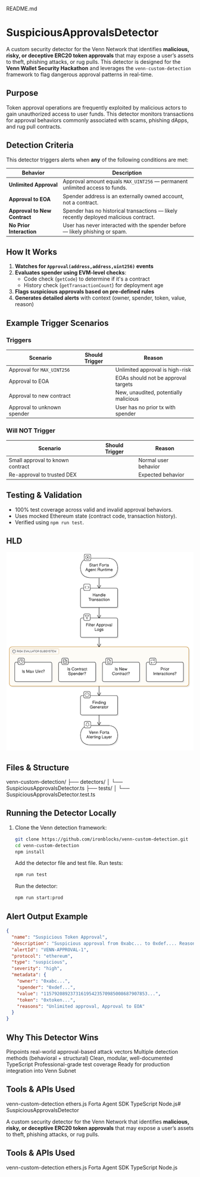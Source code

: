 README.md
# SuspiciousApprovalsDetector 
A custom security detector for the Venn Network that identifies **malicious, risky, or deceptive ERC20 token approvals** that may expose a user’s assets to theft, phishing attacks, or rug pulls. 
This detector is designed for the **Venn Wallet Security Hackathon** and leverages the `venn-custom-detection` framework to flag dangerous approval patterns in real-time.

## Purpose
Token approval operations are frequently exploited by malicious actors to gain unauthorized access to user funds. This detector monitors transactions for approval behaviors commonly associated with scams, phishing dApps, and rug pull contracts.

## Detection Criteria
This detector triggers alerts when **any** of the following conditions are met:

| Behavior | Description |
|----------|-------------|
| **Unlimited Approval** | Approval amount equals `MAX_UINT256` — permanent unlimited access to funds. |
| **Approval to EOA** | Spender address is an externally owned account, not a contract. |
| **Approval to New Contract** | Spender has no historical transactions — likely recently deployed malicious contract. |
| **No Prior Interaction** | User has never interacted with the spender before — likely phishing or spam.

## How It Works
1. **Watches for `Approval(address,address,uint256)` events**
2. **Evaluates spender using EVM-level checks**: 
   - Code check (`getCode`) to determine if it's a contract
   - History check (`getTransactionCount`) for deployment age
3. **Flags suspicious approvals based on pre-defined rules**
4. **Generates detailed alerts** with context (owner, spender, token, value, reason)

## Example Trigger Scenarios
### Triggers
| Scenario | Should Trigger | Reason |
|---------|----------------|--------|
| Approval for `MAX_UINT256` | | Unlimited approval is high-risk |
| Approval to EOA | | EOAs should not be approval targets |
| Approval to new contract | | New, unaudited, potentially malicious |
| Approval to unknown spender | | User has no prior tx with spender |

### Will NOT Trigger
| Scenario | Should Trigger | Reason |
|---------|----------------|--------|
| Small approval to known contract | | Normal user behavior |
| Re-approval to trusted DEX | | Expected behavior |

## Testing & Validation
- 100% test coverage across valid and invalid approval behaviors.
- Uses mocked Ethereum state (contract code, transaction history).
- Verified using `npm run test`.
## HLD
![Alt text](https://github.com/GarbhitSh/SuspiciousApprovalsDetector/blob/main/MMD.png)
## Files & Structure
venn-custom-detection/
├── detectors/
│ └── SuspiciousApprovalsDetector.ts
├── tests/
│ └── SuspiciousApprovalsDetector.test.ts

## Running the Detector Locally
1. Clone the Venn detection framework:
   ```bash
   git clone https://github.com/ironblocks/venn-custom-detection.git
   cd venn-custom-detection
   npm install
   ```
   Add the detector file and test file.
   Run tests:
   ```bash
   npm run test
   ```
   Run the detector:
   ```bash
   npm run start:prod
   ```

## Alert Output Example
```json
{
  "name": "Suspicious Token Approval",
  "description": "Suspicious approval from 0xabc... to 0xdef.... Reasons: Approval to EOA; Unlimited approval",
  "alertId": "VENN-APPROVAL-1",
  "protocol": "ethereum",
  "type": "suspicious",
  "severity": "high",
  "metadata": {
    "owner": "0xabc...",
    "spender": "0xdef...",
    "value": "115792089237316195423570985008687907853...",
    "token": "0xtoken...",
    "reasons": "Unlimited approval, Approval to EOA"
  }
}
```

## Why This Detector Wins
 Pinpoints real-world approval-based attack vectors
 Multiple detection methods (behavioral + structural)
 Clean, modular, well-documented TypeScript
 Professional-grade test coverage
 Ready for production integration into Venn Subnet

## Tools & APIs Used
venn-custom-detection
ethers.js
Forta Agent SDK
TypeScript
Node.js# SuspiciousApprovalsDetector

A custom security detector for the Venn Network that identifies **malicious, risky, or deceptive ERC20 token approvals** that may expose a user’s assets to theft, phishing attacks, or rug pulls.



## Tools & APIs Used

venn-custom-detection
ethers.js
Forta Agent SDK
TypeScript
Node.js
